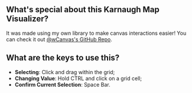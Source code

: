 
## What's special about this Karnaugh Map Visualizer?

It was made using my own library to make canvas interactions easier! You can check it out [@wCanvas's GitHub Repo](https://github.com/hds536jhmk/wCanvas).

## What are the keys to use this?

 - **Selecting**: Click and drag within the grid;
 - **Changing Value**: Hold CTRL and click on a grid cell;
 - **Confirm Current Selection**: Space Bar.
